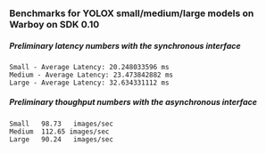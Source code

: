 ### Benchmarks for YOLOX small/medium/large models on Warboy on SDK 0.10

##### Preliminary latency numbers with the synchronous interface
```
Small - Average Latency: 20.248033596 ms
Medium - Average Latency: 23.473842882 ms
Large - Average Latency: 32.634331112 ms
```
##### Preliminary thoughput numbers with the asynchronous interface
```
Small	98.73	images/sec
Medium	112.65 images/sec
Large	90.24	images/sec
```
